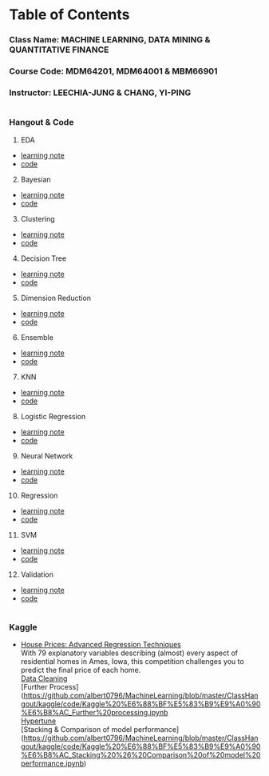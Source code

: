 # Table of Contents
### Class Name: MACHINE LEARNING, DATA MINING & QUANTITATIVE FINANCE
### Course Code: MDM64201, MDM64001 & MBM66901
### Instructor: LEECHIA-JUNG & CHANG, YI-PING
#  
### Hangout & Code
1. EDA  
* [learning note](https://github.com/albert0796/MachineLearning/tree/master/ClassHangout/EDA/note) 
* [code](https://github.com/albert0796/MachineLearning/tree/master/ClassHangout/EDA/code)  
2. Bayesian  
* [learning note](https://github.com/albert0796/MachineLearning/tree/master/ClassHangout/bayesian/note)  
* [code](https://github.com/albert0796/MachineLearning/tree/master/ClassHangout/bayesian/code)  
3. Clustering  
* [learning note](https://github.com/albert0796/MachineLearning/tree/master/ClassHangout/clustering/note)  
* [code](https://github.com/albert0796/MachineLearning/tree/master/ClassHangout/clustering/code)  
4. Decision Tree  
* [learning note](https://github.com/albert0796/MachineLearning/tree/master/ClassHangout/decision_tree/note)  
* [code](https://github.com/albert0796/MachineLearning/tree/master/ClassHangout/decision_tree/code)  
5. Dimension Reduction  
* [learning note](https://github.com/albert0796/MachineLearning/tree/master/ClassHangout/dimension_reduction/note)  
* [code](https://github.com/albert0796/MachineLearning/tree/master/ClassHangout/dimension_reduction/code)  
6. Ensemble  
* [learning note](https://github.com/albert0796/MachineLearning/tree/master/ClassHangout/ensemble/note)  
* [code](https://github.com/albert0796/MachineLearning/tree/master/ClassHangout/ensemble/code)  
7. KNN  
* [learning note](https://github.com/albert0796/MachineLearning/tree/master/ClassHangout/knn/note)  
* [code](https://github.com/albert0796/MachineLearning/tree/master/ClassHangout/knn/code)  
8. Logistic Regression  
* [learning note](https://github.com/albert0796/MachineLearning/tree/master/ClassHangout/logistic_regression/note)  
* [code](https://github.com/albert0796/MachineLearning/tree/master/ClassHangout/logistic_regression/code)  
9. Neural Network  
* [learning note](https://github.com/albert0796/MachineLearning/tree/master/ClassHangout/neural_network/note)  
* [code](https://github.com/albert0796/MachineLearning/tree/master/ClassHangout/neural_network/code)  
10. Regression  
* [learning note](https://github.com/albert0796/MachineLearning/tree/master/ClassHangout/regression/note)  
* [code](https://github.com/albert0796/MachineLearning/tree/master/ClassHangout/regression/code)  
11. SVM  
* [learning note](https://github.com/albert0796/MachineLearning/tree/master/ClassHangout/svm/note)  
* [code](https://github.com/albert0796/MachineLearning/tree/master/ClassHangout/svm/code)  
12. Validation  
* [learning note](https://github.com/albert0796/MachineLearning/tree/master/ClassHangout/validation/note)  
* [code](https://github.com/albert0796/MachineLearning/tree/master/ClassHangout/validation/code)  
#  
### Kaggle
* [House Prices: Advanced Regression Techniques](https://www.kaggle.com/c/house-prices-advanced-regression-techniques)  
With 79 explanatory variables describing (almost) every aspect of residential homes in Ames, Iowa, this competition challenges you to predict the final price of each home.  
[Data Cleaning](https://github.com/albert0796/MachineLearning/blob/master/ClassHangout/kaggle/code/Kaggle%20%E6%88%BF%E5%83%B9%E9%A0%90%E6%B8%AC_Data%20cleaning.ipynb)  
[Further Process](https://github.com/albert0796/MachineLearning/blob/master/ClassHangout/kaggle/code/Kaggle%20%E6%88%BF%E5%83%B9%E9%A0%90%E6%B8%AC_Further%20processing.ipynb  
[Hypertune](https://github.com/albert0796/MachineLearning/blob/master/ClassHangout/kaggle/code/Kaggle%20%E6%88%BF%E5%83%B9%E9%A0%90%E6%B8%AC_Hypertune.ipynb)  
[Stacking & Comparison of model performance]
(https://github.com/albert0796/MachineLearning/blob/master/ClassHangout/kaggle/code/Kaggle%20%E6%88%BF%E5%83%B9%E9%A0%90%E6%B8%AC_Stacking%20%26%20Comparison%20of%20model%20performance.ipynb)









